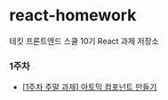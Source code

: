 # react-homework
테킷 프론트엔드 스쿨 10기 React 과제 저장소

### 1주차
- [[1주차 주말 과제] 아토믹 컴포넌트 만들기](/1주차/README.md)
